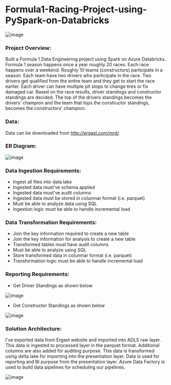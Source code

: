 # Formula1-Racing-Project-using-PySpark-on-Databricks
![image](https://github.com/swarupmishal/Formula1-Racing-Project-using-PySpark-on-Databricks/assets/25344771/fb72a5f8-d08f-4ad9-aa2b-574e47a1dd2b)<br>

### Project Overview:
Built a Formula 1 Data Engineering project using Spark on Azure Databricks. Formula 1 season happens once a year roughly 20 races. Each race happens over a weekend. Roughly 10 teams (constructors) participate in a season. Each team have two drivers who participate in the race. Two drivers get qualified from the entire team and they get to start the race earlier. Each driver can have multiple pit stops to change tires or fix damaged car. Based on the race results, driver standings and constructor standings are decided. The top of the drivers standings becomes the drivers' champion and the team that tops the constructor standings, becomes the constructors' champion.<br>

### Data:
Data can be downloaded from http://ergast.com/mrd/

### ER Diagram:
![image](https://github.com/swarupmishal/Formula1-Racing-Project-using-PySpark-on-Databricks/assets/25344771/8f0a9c00-0d95-4c2d-9925-fa32279e7e43)

### Data Ingestion Requirements:
- Ingest all files into data lake
- Ingested data must've schema applied
- Ingested data must've audit columns
- Ingested data must be stored in columnar format (i.e. parquet)
- Must be able to analyze data using SQL
- Ingestion logic must be able to handle incremental load

### Data Transformation Requirements:
- Join the key information required to create a new table
- Join the key information for analysis to create a new table
- Transformed tables must have audit columns
- Must be able to analyze using SQL
- Store transformed data in columnar format (i.e. parquet)
- Transformation logic must be able to handle incremental load

### Reporting Requirements:
- Get Driver Standings as shown below<br>

![image](https://github.com/swarupmishal/Formula1-Racing-Project-using-PySpark-on-Databricks/assets/25344771/35fc3ef6-805d-4424-a599-d1d9fee6ba85)

- Get Constructor Standings as shown below<br>

![image](https://github.com/swarupmishal/Formula1-Racing-Project-using-PySpark-on-Databricks/assets/25344771/321678d7-8019-42ef-94f0-a53073a3e88a)


### Solution Architecture:
I've exported data from Ergast website and imported into ADLS raw layer. This data is ingested to processed layer in the parquet format. Additional columns are also added for auditing purpose. This data is transformed using delta lake for importing into the presentation layer. Data is used for reporting and BI purpose from the presentation layer. Azure Data Factory is used to build data pipelines for scheduling our pipelines.

![image](https://github.com/swarupmishal/Formula1-Racing-Project-using-PySpark-on-Databricks/assets/25344771/74255edc-12d6-45a2-b64e-84b0d1901b59)
